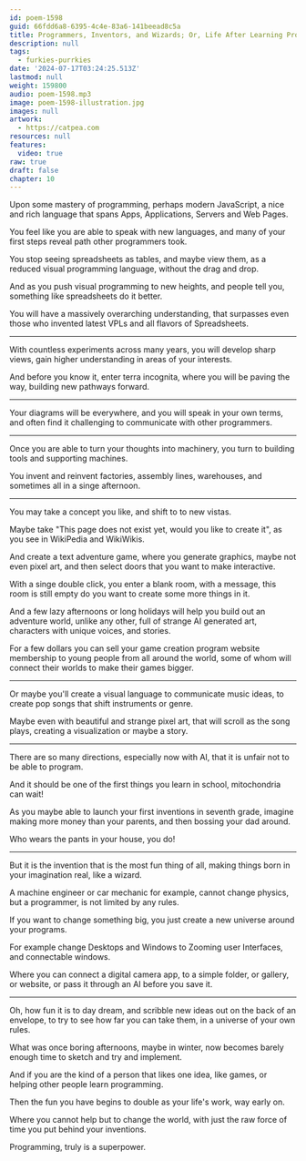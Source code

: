 ```yaml
---
id: poem-1598
guid: 66fdd6a8-6395-4c4e-83a6-141beead8c5a
title: Programmers, Inventors, and Wizards; Or, Life After Learning Programming
description: null
tags:
  - furkies-purrkies
date: '2024-07-17T03:24:25.513Z'
lastmod: null
weight: 159800
audio: poem-1598.mp3
image: poem-1598-illustration.jpg
images: null
artwork:
  - https://catpea.com
resources: null
features:
  video: true
raw: true
draft: false
chapter: 10
---
```


Upon some mastery of programming, perhaps modern JavaScript,
a nice and rich language that spans Apps, Applications, Servers and Web Pages.

You feel like you are able to speak with new languages,
and many of your first steps reveal path other programmers took.

You stop seeing spreadsheets as tables, and maybe view them,
as a reduced visual programming language, without the drag and drop.

And as you push visual programming to new heights,
and people tell you, something like spreadsheets do it better.

You will have a massively overarching understanding,
that surpasses even those who invented latest VPLs and all flavors of Spreadsheets.

---

With countless experiments across many years, you will develop sharp views,
gain higher understanding in areas of your interests.

And before you know it, enter terra incognita, where you will be paving the way,
building new pathways forward.

---

Your diagrams will be everywhere, and you will speak in your own terms,
and often find it challenging to communicate with other programmers.

---

Once you are able to turn your thoughts into machinery,
you turn to building tools and supporting machines.

You invent and reinvent factories, assembly lines,
warehouses, and sometimes all in a singe afternoon.

---

You may take a concept you like,
and shift to to new vistas.

Maybe take "This page does not exist yet, would you like to create it",
as you see in WikiPedia and WikiWikis.

And create a text adventure game, where you generate graphics, maybe not even pixel art,
and then select doors that you want to make interactive.

With a singe double click, you enter a blank room, with a message,
this room is still empty do you want to create some more things in it.

And a few lazy afternoons or long holidays will help you build out an adventure world,
unlike any other, full of strange AI generated art, characters with unique voices, and stories.

For a few dollars you can sell your game creation program website membership
to young people from all around the world, some of whom will connect their worlds to make their games bigger.

---

Or maybe you'll create a visual language to communicate music ideas,
to create pop songs that shift instruments or genre.

Maybe even with beautiful and strange pixel art,
that will scroll as the song plays, creating a visualization or maybe a story.

---

There are so many directions, especially now with AI,
that it is unfair not to be able to program.

And it should be one of the first things you learn in school,
mitochondria can wait!

As you maybe able to launch your first inventions in seventh grade,
imagine making more money than your parents, and then bossing your dad around.

Who wears the pants in your house,
you do!

---

But it is the invention that is the most fun thing of all,
making things born in your imagination real, like a wizard.

A machine engineer or car mechanic for example, cannot change physics,
but a programmer, is not limited by any rules.

If you want to change something big,
you just create a new universe around your programs.

For example change Desktops and Windows to Zooming user Interfaces,
and connectable windows.

Where you can connect a digital camera app,
to a simple folder, or gallery, or website, or pass it through an AI before you save it.

---

Oh, how fun it is to day dream, and scribble new ideas out on the back of an envelope,
to try to see how far you can take them, in a universe of your own rules.

What was once boring afternoons, maybe in winter,
now becomes barely enough time to sketch and try and implement.

And if you are the kind of a person that likes one idea,
like games, or helping other people learn programming.

Then the fun you have begins to double as your life's work,
way early on.

Where you cannot help but to change the world,
with just the raw force of time you put behind your inventions.

Programming,
truly is a superpower.
